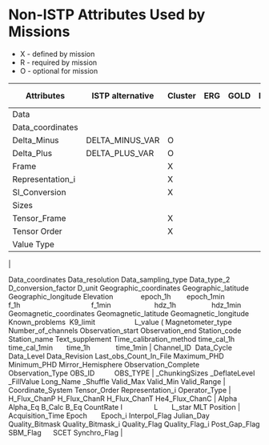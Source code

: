 # Non-ISTP Attributes Used by Missions

- X - defined by mission
- R - required by mission
- O - optional for mission

| Attributes | ISTP alternative | Cluster | ERG | GOLD | ICON | MMS | PDS | PRBEM | PSP | Solar Orbiter |
| ---------- | ---------------- | ------- | --- | ---- | ---- | --- | --- | ----- | --- | ------------- |
| Data |
| Data_coordinates |
| Delta_Minus | DELTA_MINUS_VAR | O | | | | | | | | 
| Delta_Plus | DELTA_PLUS_VAR | O | | | | | | | | 
| Frame | | X | | | | | | | | 
| Representation_i | | X | | | | | | | | 
| SI_Conversion | | X | | | | | | | | 
| Sizes |
| Tensor_Frame | | X | | | | | | | | 
| Tensor Order | | X | | | | | | | | 
| Value Type  | | | | | | | | | | 
| 

Data_coordinates
Data_resolution
Data_sampling_type
Data_type_2
D_conversion_factor
D_unit
Geographic_coordinates Geographic_latitude Geographic_longitude Elevation              epoch_1h        epoch_1min                  f_1h                                    f_1min                      hdz_1h                  hdz_1min
Geomagnetic_coordinates 
Geomagnetic_latitude Geomagnetic_longitude Known_problems  K9_limit                    L_value (
Magnetometer_type Number_of_channels Observation_start Observation_end Station_code
Station_name
Text_supplement
Time_calibration_method
time_cal_1h
time_cal_1min       time_1h             time_1min | Channel_ID  Data_Cycle
Data_Level
Data_Revision
Last_obs_Count_In_File
Maximum_PHD
Minimum_PHD
Mirror_Hemisphere
Observation_Complete
Observation_Type
OBS_ID          OBS_TYPE | _ChunkingSizes
_DeflateLevel
_FillValue
Long_Name
_Shuffle
Valid_Max
Valid_Min
Valid_Range | Coordinate_System
Tensor_Order
Representation_i
Operator_Type | H_Flux_ChanP
H_Flux_ChanR
H_Flux_ChanT
He4_Flux_ChanC | Alpha
Alpha_Eq
B_Calc
B_Eq
CountRate
I                L       L_star
MLT
Position | Acquisition_Time
Epoch       Epoch_i
Interpol_Flag
Julian_Day
Quality_Bitmask
Quality_Bitmask_i
Quality_Flag
Quality_Flag_i
Post_Gap_Flag
SBM_Flag      SCET
Synchro_Flag |
